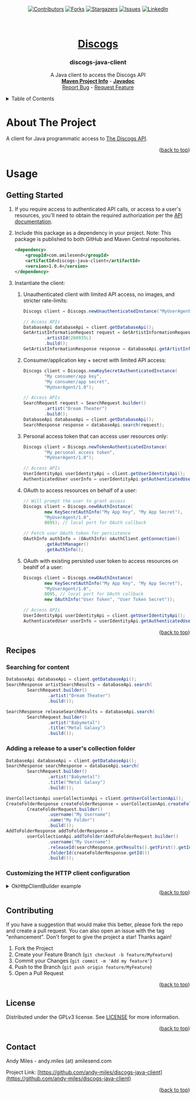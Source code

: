 <a name="readme-top"></a>
<!-- Template Credit: Othneil Drew (https://github.com/othneildrew),
                      https://github.com/othneildrew/Best-README-Template/tree/master -->
<!-- PROJECT SHIELDS -->
<div align="center">

[![Contributors][contributors-shield]][contributors-url]
[![Forks][forks-shield]][forks-url]
[![Stargazers][stars-shield]][stars-url]
[![Issues][issues-shield]][issues-url]
[![LinkedIn][linkedin-shield]][linkedin-url]

</div>

<!-- PROJECT LOGO -->
<br />
<div align="center">
  <a href="https://www.discogs.com/">
    <h1>Discogs</h1>
  </a>
  <h3 align="center">discogs-java-client</h3>

  <p align="center">
    A Java client to access the Discogs API
    <br />
    <a href="https://www.amilesend.com/discogs-java-client"><strong>Maven Project Info</strong></a>
    -
    <a href="https://www.amilesend.com/discogs-java-client/apidocs/index.html"><strong>Javadoc</strong></a>
    <br />
    <a href="https://github.com/andy-miles/discogs-java-client/issues">Report Bug</a>
    -
    <a href="https://github.com/andy-miles/discogs-java-client/issues">Request Feature</a>
  </p>
</div>


<!-- TABLE OF CONTENTS -->
<details>
  <summary>Table of Contents</summary>
  <ol>
    <li>
      <a href="#usage">Usage</a>
      <ul>
        <li><a href="#getting-started">Getting Started</a></li>
        <li><a href="#recipes">Recipes</a></li>
      </ul>
    </li>
    <li><a href="#contributing">Contributing</a></li>
    <li><a href="#license">License</a></li>
    <li><a href="#contact">Contact</a></li>
  </ol>
</details>

<!-- ABOUT THE PROJECT -->
# About The Project

A client for Java programmatic access to [The Discogs API](https://www.discogs.com/developers).

<div align="right">(<a href="#readme-top">back to top</a>)</div>

<a name="usage"></a>
# Usage
<a name="getting-started"></a>
## Getting Started

1. If you require access to authenticated API calls, or access to a user's resources, you'll need to obtain 
   the required authorization per the [API documentation](https://www.discogs.com/developers#page:authentication,header:authentication-discogs-auth-flow).
2. Include this package as a dependency in your project. Note: This package is published to both
   GitHub and Maven Central repositories.

   ```xml
   <dependency>
       <groupId>com.amilesend</groupId>
       <artifactId>discogs-java-client</artifactId>
       <version>1.0.4</version>
   </dependency>
   ```
3. Instantiate the client:
   1. Unauthenticated client with limited API access, no images, and stricter rate-limits:
      ```java
      Discogs client = Discogs.newUnauthenticatedInstance("MyUserAgent/1.0");
      
      // Access APIs
      DatabaseApi databaseApi = client.getDatabaseApi();
      GetArtistInformationRequest request = GetArtistInformationRequest.builder()
              .artistId(260935L)
              .build();
      GetArtistInformationResponse response = databaseApi.getArtistInformation(request);
      ```
   2. Consumer/application key + secret with limited API access:
      ```java
      Discogs client = Discogs.newKeySecretAuthenticatedInstance(
              "My consumer/app key",
              "My consumer/app secret", 
              "MyUserAgent/1.0");
      
      // Access APIs
      SearchRequest request = SearchRequest.builder()
              .artist("Dream Theater")
              .build();
      DatabaseApi databaseApi = client.getDatabaseApi();
      SearchResponse response = databaseApi.search(request);
      ```
   3. Personal access token that can access user resources only:
      ```java
      Discogs client = Discogs.newTokenAuthenticatedInstance(
              "My personal access token",
              "MyUserAgent/1.0");
      
      // Access APIs
      UserIdentityApi userIdentityApi = client.getUserIdentityApi();
      AuthenticatedUser userInfo = userIdentityApi.getAuthenticatedUser();
      ```
   4. OAuth to access resources on behalf of a user:
      ```java
      // Will prompt the user to grant access
      Discogs client = Discogs.newOAuthInstance(
              new KeySecretAuthInfo("My App Key", "My App Secret"),
              "MyUserAgent/1.0",
              8095); // local port for OAuth callback
      
      // Fetch user OAuth token for persistence
      OAuthInfo authInfo = (OAuthInfo) oAuthClient.getConnection()
              .getAuthManager()
              .getAuthInfo();
      ```
   5. OAuth with existing persisted user token to access resources on beahlf of a user:
      ```java
      Discogs client = Discogs.newOAuthInstance(
              new KeySecretAuthInfo("My App Key", "My App Secret"),
              "MyUserAgent/1.0",
              8095, // local port for OAuth callback
              new OAuthInfo("User Token", "User Token Secret"));
      
      // Access APIs
      UserIdentityApi userIdentityApi = client.getUserIdentityApi();
      AuthenticatedUser userInfo = userIdentityApi.getAuthenticatedUser();
      ```

<div align="right">(<a href="#readme-top">back to top</a>)</div>

<a name="recipes"></a>
## Recipes
### Searching for content
```java
DatabaseApi databaseApi = client.getDatabaseApi();
SearchResponse artistSearchResults = databaseApi.search(
        SearchRequest.builder()
                .artist("Dream Theater")
                .build());

SearchResponse releaseSearchResults = databaseApi.search(
        SearchRequest.builder()
                .artist("Babymetal")
                .title("Metal Galaxy")
                .build());
```

### Adding a release to a user's collection folder
```java
DatabaseApi databaseApi = client.getDatabaseApi();
SearchResponse searchResponse = databaseApi.search(
        SearchRequest.builder()
                .artist("Babymetal")
                .title("Metal Galaxy")
                .build());

UserCollectionApi userCollectionApi = client.getUserCollectionApi();
CreateFolderResponse createFolderResponse = userCollectionApi.createFolder(
        CreateFolderRequest.builder()
                .username("My Username")
                .name("My Folder")
                .build());
AddToFolderResponse addToFolderResponse =
        userCollectionApi.addToFolder(AddToFolderRequest.builder()
                .username("My Username")
                .releaseId(searchResponse.getResults().getFirst().getId())
                .folderId(createFolderResponse.getId())
                .build());
```

### Customizing the HTTP client configuration

<details>
<summary>OkHttpClientBuilder example</summary>

If your use-case requires configuring the underlying <code>OkHttpClient</code> instance (e.g., configuring your own
SSL cert verification, proxy, and/or connection timeouts), you can configure the client with the provided
[OkHttpClientBuilder](https://github.com/andy-miles/discogs-java-client/blob/main/src/main/java/com/amilesend/omdb/client/connection/http/OkHttpClientBuilder.java),
or alternatively with [OkHttp's builder](https://square.github.io/okhttp/4.x/okhttp/okhttp3/-ok-http-client/).

```java
OkHttpClient httpClient = OkHttpClientBuilder.builder()
        .trustManager(myX509TrustManager) // Custom trust manager for self/internally signed SSL/TLS certs
        .hostnameVerifier(myHostnameVerifier) // Custom hostname verification for SSL/TLS endpoints
        .proxy(myProxy, myProxyUsername, myProxyPassword) // Proxy config
        .connectTimeout(8000L) // connection timeout in milliseconds
        .readTimeout(5000L) // read timeout in milliseconds
        .writeTimeout(5000L) // write timeout in milliseconds
        .build();
DiscogsConnectionBuilder connection = new DiscogsConnectionBuilder()
        .httpClient(httpClient)
        .authManager(new AuthManagerFactory().newUnauthenticatedAuthManager())
        .gsonFactory(new GsonFactory())
        .isGzipContentEncodingEnabled(true)
        .userAgent("MyUserAgent/1.0")
        .build();

Discogs client = new Discogs(connection);
```

</details>


<div align="right">(<a href="#readme-top">back to top</a>)</div>

<!-- CONTRIBUTING -->
## Contributing

If you have a suggestion that would make this better, please fork the repo and create a pull request. You can also open an issue with the tag "enhancement".
Don't forget to give the project a star! Thanks again!

1. Fork the Project
2. Create your Feature Branch (`git checkout -b feature/MyFeature`)
3. Commit your Changes (`git commit -m 'Add my feature'`)
4. Push to the Branch (`git push origin feature/MyFeature`)
5. Open a Pull Request

<div align="right">(<a href="#readme-top">back to top</a>)</div>

<!-- LICENSE -->
## License

Distributed under the GPLv3 license. See [LICENSE](https://github.com/andy-miles/discogs-java-client/blob/main/LICENSE) for more information.

<div align="right">(<a href="#readme-top">back to top</a>)</div>


<!-- CONTACT -->
## Contact

Andy Miles - andy.miles (at) amilesend.com

Project Link: [https://github.com/andy-miles/discogs-java-client](https://github.com/andy-miles/discogs-java-client)

<div align="right">(<a href="#readme-top">back to top</a>)</div>


<!-- MARKDOWN LINKS & IMAGES -->
<!-- https://www.markdownguide.org/basic-syntax/#reference-style-links -->
<!-- MARKDOWN LINKS & IMAGES -->
<!-- https://www.markdownguide.org/basic-syntax/#reference-style-links -->
[contributors-shield]: https://img.shields.io/github/contributors/andy-miles/discogs-java-client.svg?style=for-the-badge
[contributors-url]: https://github.com/andy-miles/discogs-java-client/graphs/contributors
[forks-shield]: https://img.shields.io/github/forks/andy-miles/discogs-java-client.svg?style=for-the-badge
[forks-url]: https://github.com/andy-miles/discogs-java-client/network/members
[stars-shield]: https://img.shields.io/github/stars/andy-miles/discogs-java-client.svg?style=for-the-badge
[stars-url]: https://github.com/andy-miles/discogs-java-client/stargazers
[issues-shield]: https://img.shields.io/github/issues/andy-miles/discogs-java-client.svg?style=for-the-badge
[issues-url]: https://github.com/andy-miles/discogs-java-client/issues
[license-shield]: https://img.shields.io/github/license/andy-miles/discogs-java-client.svg?style=for-the-badge
[license-url]: https://github.com/andy-miles/discogs-java-client/blob/master/LICENSE.txt
[linkedin-shield]: https://img.shields.io/badge/-LinkedIn-black.svg?style=for-the-badge&logo=linkedin&colorB=555
[linkedin-url]: https://www.linkedin.com/in/andy-miles
[product-screenshot]: images/screenshot.png
[Next.js]: https://img.shields.io/badge/next.js-000000?style=for-the-badge&logo=nextdotjs&logoColor=white
[Next-url]: https://nextjs.org/
[React.js]: https://img.shields.io/badge/React-20232A?style=for-the-badge&logo=react&logoColor=61DAFB
[React-url]: https://reactjs.org/
[Vue.js]: https://img.shields.io/badge/Vue.js-35495E?style=for-the-badge&logo=vuedotjs&logoColor=4FC08D
[Vue-url]: https://vuejs.org/
[Angular.io]: https://img.shields.io/badge/Angular-DD0031?style=for-the-badge&logo=angular&logoColor=white
[Angular-url]: https://angular.io/
[Svelte.dev]: https://img.shields.io/badge/Svelte-4A4A55?style=for-the-badge&logo=svelte&logoColor=FF3E00
[Svelte-url]: https://svelte.dev/
[Laravel.com]: https://img.shields.io/badge/Laravel-FF2D20?style=for-the-badge&logo=laravel&logoColor=white
[Laravel-url]: https://laravel.com
[Bootstrap.com]: https://img.shields.io/badge/Bootstrap-563D7C?style=for-the-badge&logo=bootstrap&logoColor=white
[Bootstrap-url]: https://getbootstrap.com
[JQuery.com]: https://img.shields.io/badge/jQuery-0769AD?style=for-the-badge&logo=jquery&logoColor=white
[JQuery-url]: https://jquery.com 
